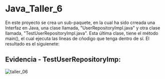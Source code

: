 # Java_Taller_6
En este proyecto se crea un sub-paquete, en la cual ha sido crreada una Interfaz en Java, una clase llamada, "UserRepositoryImpl.java" y otra clase llamada, "TestUserRepositoryImpl.java". Esta última clase, tiene el método main(), el cual ejecuta las líneas de cñodigo que tenga dentro de sí. 
El resultado es el siguienete:

## Evidencia - TestUserRepositoryImp:
![taller_06](https://github.com/Dan-ala/Java_Taller_6/assets/125916495/e93fafca-91e3-44c3-96ed-090494982442)
